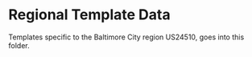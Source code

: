 # Regional Template Data
Templates specific to the Baltimore City region US24510, goes into this folder.
